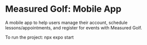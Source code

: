 # Measured Golf: Mobile App
A mobile app to help users manage their account, schedule lessons/appointments, and register for events with Measured Golf.

To run the project: npx expo start